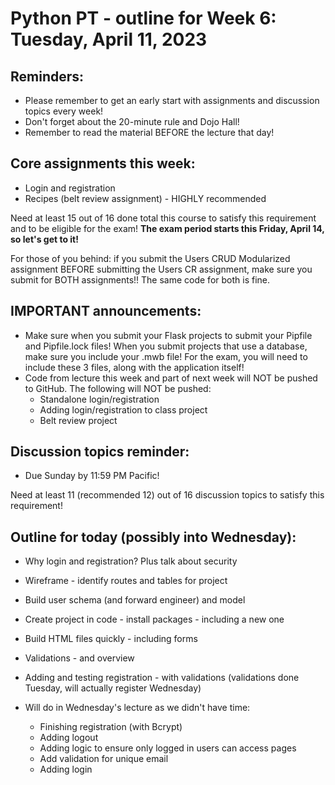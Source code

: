 # Python PT - outline for Week 6: Tuesday, April 11, 2023

## Reminders:
- Please remember to get an early start with assignments and discussion topics every week!
- Don't forget about the 20-minute rule and Dojo Hall!
- Remember to read the material BEFORE the lecture that day!

## Core assignments this week:
- Login and registration
- Recipes (belt review assignment) - HIGHLY recommended

Need at least 15 out of 16 done total this course to satisfy this requirement and to be eligible for the exam!  **The exam period starts this Friday, April 14, so let's get to it!**

For those of you behind: if you submit the Users CRUD Modularized assignment BEFORE submitting the Users CR assignment, make sure you submit for BOTH assignments!!  The same code for both is fine.

## IMPORTANT announcements:
- Make sure when you submit your Flask projects to submit your Pipfile and Pipfile.lock files!  When you submit projects that use a database, make sure you include your .mwb file!  For the exam, you will need to include these 3 files, along with the application itself!
- Code from lecture this week and part of next week will NOT be pushed to GitHub.  The following will NOT be pushed:
    - Standalone login/registration
    - Adding login/registration to class project
    - Belt review project

## Discussion topics reminder:
- Due Sunday by 11:59 PM Pacific!

Need at least 11 (recommended 12) out of 16 discussion topics to satisfy this requirement!

## Outline for today (possibly into Wednesday):
- Why login and registration?  Plus talk about security
- Wireframe - identify routes and tables for project
- Build user schema (and forward engineer) and model
- Create project in code - install packages - including a new one
- Build HTML files quickly - including forms
- Validations - and overview
- Adding and testing registration - with validations (validations done Tuesday, will actually register Wednesday)

- Will do in Wednesday's lecture as we didn't have time:
    - Finishing registration (with Bcrypt)
    - Adding logout
    - Adding logic to ensure only logged in users can access pages
    - Add validation for unique email
    - Adding login